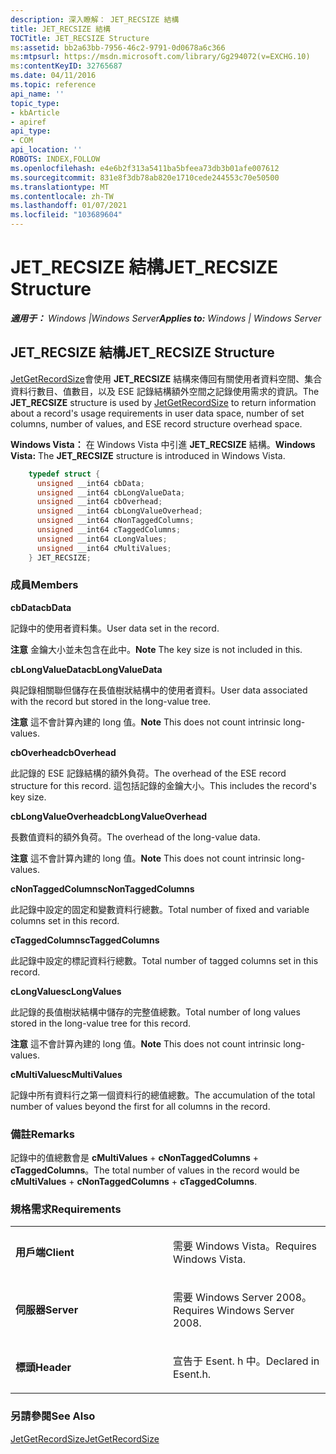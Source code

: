```yaml
---
description: 深入瞭解： JET_RECSIZE 結構
title: JET_RECSIZE 結構
TOCTitle: JET_RECSIZE Structure
ms:assetid: bb2a63bb-7956-46c2-9791-0d0678a6c366
ms:mtpsurl: https://msdn.microsoft.com/library/Gg294072(v=EXCHG.10)
ms:contentKeyID: 32765687
ms.date: 04/11/2016
ms.topic: reference
api_name: ''
topic_type:
- kbArticle
- apiref
api_type:
- COM
api_location: ''
ROBOTS: INDEX,FOLLOW
ms.openlocfilehash: e4e6b2f313a5411ba5bfeea73db3b01afe007612
ms.sourcegitcommit: 831e8f3db78ab820e1710cede244553c70e50500
ms.translationtype: MT
ms.contentlocale: zh-TW
ms.lasthandoff: 01/07/2021
ms.locfileid: "103689604"
---
```

# <a name="jet_recsize-structure"></a><span data-ttu-id="6354c-103">JET_RECSIZE 結構</span><span class="sxs-lookup"><span data-stu-id="6354c-103">JET_RECSIZE Structure</span></span>


<span data-ttu-id="6354c-104">_**適用于：** Windows |Windows Server_</span><span class="sxs-lookup"><span data-stu-id="6354c-104">_**Applies to:** Windows | Windows Server_</span></span>

## <a name="jet_recsize-structure"></a><span data-ttu-id="6354c-105">JET_RECSIZE 結構</span><span class="sxs-lookup"><span data-stu-id="6354c-105">JET_RECSIZE Structure</span></span>

<span data-ttu-id="6354c-106">[JetGetRecordSize](./jetgetrecordsize-function.md)會使用 **JET_RECSIZE** 結構來傳回有關使用者資料空間、集合資料行數目、值數目，以及 ESE 記錄結構額外空間之記錄使用需求的資訊。</span><span class="sxs-lookup"><span data-stu-id="6354c-106">The **JET_RECSIZE** structure is used by [JetGetRecordSize](./jetgetrecordsize-function.md) to return information about a record's usage requirements in user data space, number of set columns, number of values, and ESE record structure overhead space.</span></span>

<span data-ttu-id="6354c-107">**Windows Vista：** 在 Windows Vista 中引進 **JET_RECSIZE** 結構。</span><span class="sxs-lookup"><span data-stu-id="6354c-107">**Windows Vista:** The **JET_RECSIZE** structure is introduced in Windows Vista.</span></span>

```cpp
    typedef struct {
      unsigned __int64 cbData;
      unsigned __int64 cbLongValueData;
      unsigned __int64 cbOverhead;
      unsigned __int64 cbLongValueOverhead;
      unsigned __int64 cNonTaggedColumns;
      unsigned __int64 cTaggedColumns;
      unsigned __int64 cLongValues;
      unsigned __int64 cMultiValues;
    } JET_RECSIZE;
```

### <a name="members"></a><span data-ttu-id="6354c-108">成員</span><span class="sxs-lookup"><span data-stu-id="6354c-108">Members</span></span>

<span data-ttu-id="6354c-109">**cbData**</span><span class="sxs-lookup"><span data-stu-id="6354c-109">**cbData**</span></span>

<span data-ttu-id="6354c-110">記錄中的使用者資料集。</span><span class="sxs-lookup"><span data-stu-id="6354c-110">User data set in the record.</span></span>

<span data-ttu-id="6354c-111">**注意**  金鑰大小並未包含在此中。</span><span class="sxs-lookup"><span data-stu-id="6354c-111">**Note**  The key size is not included in this.</span></span>

<span data-ttu-id="6354c-112">**cbLongValueData**</span><span class="sxs-lookup"><span data-stu-id="6354c-112">**cbLongValueData**</span></span>

<span data-ttu-id="6354c-113">與記錄相關聯但儲存在長值樹狀結構中的使用者資料。</span><span class="sxs-lookup"><span data-stu-id="6354c-113">User data associated with the record but stored in the long-value tree.</span></span>

<span data-ttu-id="6354c-114">**注意**  這不會計算內建的 long 值。</span><span class="sxs-lookup"><span data-stu-id="6354c-114">**Note**  This does not count intrinsic long-values.</span></span>

<span data-ttu-id="6354c-115">**cbOverhead**</span><span class="sxs-lookup"><span data-stu-id="6354c-115">**cbOverhead**</span></span>

<span data-ttu-id="6354c-116">此記錄的 ESE 記錄結構的額外負荷。</span><span class="sxs-lookup"><span data-stu-id="6354c-116">The overhead of the ESE record structure for this record.</span></span> <span data-ttu-id="6354c-117">這包括記錄的金鑰大小。</span><span class="sxs-lookup"><span data-stu-id="6354c-117">This includes the record's key size.</span></span>

<span data-ttu-id="6354c-118">**cbLongValueOverhead**</span><span class="sxs-lookup"><span data-stu-id="6354c-118">**cbLongValueOverhead**</span></span>

<span data-ttu-id="6354c-119">長數值資料的額外負荷。</span><span class="sxs-lookup"><span data-stu-id="6354c-119">The overhead of the long-value data.</span></span>

<span data-ttu-id="6354c-120">**注意**  這不會計算內建的 long 值。</span><span class="sxs-lookup"><span data-stu-id="6354c-120">**Note**  This does not count intrinsic long-values.</span></span>

<span data-ttu-id="6354c-121">**cNonTaggedColumns**</span><span class="sxs-lookup"><span data-stu-id="6354c-121">**cNonTaggedColumns**</span></span>

<span data-ttu-id="6354c-122">此記錄中設定的固定和變數資料行總數。</span><span class="sxs-lookup"><span data-stu-id="6354c-122">Total number of fixed and variable columns set in this record.</span></span>

<span data-ttu-id="6354c-123">**cTaggedColumns**</span><span class="sxs-lookup"><span data-stu-id="6354c-123">**cTaggedColumns**</span></span>

<span data-ttu-id="6354c-124">此記錄中設定的標記資料行總數。</span><span class="sxs-lookup"><span data-stu-id="6354c-124">Total number of tagged columns set in this record.</span></span>

<span data-ttu-id="6354c-125">**cLongValues**</span><span class="sxs-lookup"><span data-stu-id="6354c-125">**cLongValues**</span></span>

<span data-ttu-id="6354c-126">此記錄的長值樹狀結構中儲存的完整值總數。</span><span class="sxs-lookup"><span data-stu-id="6354c-126">Total number of long values stored in the long-value tree for this record.</span></span>

<span data-ttu-id="6354c-127">**注意**  這不會計算內建的 long 值。</span><span class="sxs-lookup"><span data-stu-id="6354c-127">**Note**  This does not count intrinsic long-values.</span></span>

<span data-ttu-id="6354c-128">**cMultiValues**</span><span class="sxs-lookup"><span data-stu-id="6354c-128">**cMultiValues**</span></span>

<span data-ttu-id="6354c-129">記錄中所有資料行之第一個資料行的總值總數。</span><span class="sxs-lookup"><span data-stu-id="6354c-129">The accumulation of the total number of values beyond the first for all columns in the record.</span></span>

### <a name="remarks"></a><span data-ttu-id="6354c-130">備註</span><span class="sxs-lookup"><span data-stu-id="6354c-130">Remarks</span></span>

<span data-ttu-id="6354c-131">記錄中的值總數會是 **cMultiValues**  +  **cNonTaggedColumns**  +  **cTaggedColumns**。</span><span class="sxs-lookup"><span data-stu-id="6354c-131">The total number of values in the record would be **cMultiValues** + **cNonTaggedColumns** + **cTaggedColumns**.</span></span>

### <a name="requirements"></a><span data-ttu-id="6354c-132">規格需求</span><span class="sxs-lookup"><span data-stu-id="6354c-132">Requirements</span></span>

<table>
<colgroup>
<col style="width: 50%" />
<col style="width: 50%" />
</colgroup>
<tbody>
<tr class="odd">
<td><p><span data-ttu-id="6354c-133"><strong>用戶端</strong></span><span class="sxs-lookup"><span data-stu-id="6354c-133"><strong>Client</strong></span></span></p></td>
<td><p><span data-ttu-id="6354c-134">需要 Windows Vista。</span><span class="sxs-lookup"><span data-stu-id="6354c-134">Requires Windows Vista.</span></span></p></td>
</tr>
<tr class="even">
<td><p><span data-ttu-id="6354c-135"><strong>伺服器</strong></span><span class="sxs-lookup"><span data-stu-id="6354c-135"><strong>Server</strong></span></span></p></td>
<td><p><span data-ttu-id="6354c-136">需要 Windows Server 2008。</span><span class="sxs-lookup"><span data-stu-id="6354c-136">Requires Windows Server 2008.</span></span></p></td>
</tr>
<tr class="odd">
<td><p><span data-ttu-id="6354c-137"><strong>標頭</strong></span><span class="sxs-lookup"><span data-stu-id="6354c-137"><strong>Header</strong></span></span></p></td>
<td><p><span data-ttu-id="6354c-138">宣告于 Esent. h 中。</span><span class="sxs-lookup"><span data-stu-id="6354c-138">Declared in Esent.h.</span></span></p></td>
</tr>
</tbody>
</table>


### <a name="see-also"></a><span data-ttu-id="6354c-139">另請參閱</span><span class="sxs-lookup"><span data-stu-id="6354c-139">See Also</span></span>

[<span data-ttu-id="6354c-140">JetGetRecordSize</span><span class="sxs-lookup"><span data-stu-id="6354c-140">JetGetRecordSize</span></span>](./jetgetrecordsize-function.md)
